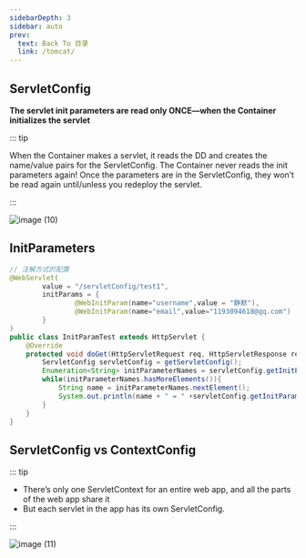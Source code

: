 ```yaml
---
sidebarDepth: 3
sidebar: auto
prev:
  text: Back To 目录
  link: /tomcat/
---
```




## ServletConfig

**The servlet init parameters are read only ONCE—when the Container initializes the servlet**

::: tip

When the Container makes a servlet, it reads the DD and creates the name/value pairs for the ServletConfig. The Container never reads the init parameters again! Once the parameters are in the ServletConfig, they won’t be read again until/unless you redeploy the servlet.

:::

![image (10)](https://gitee.com/q10viking/PictureRepos/raw/master/images//202112061344703.jpg)



## InitParameters

```java
// 注解方式的配置
@WebServlet(
        value = "/servletConfig/test1",
        initParams = {
                @WebInitParam(name="username",value = "静默"),
                @WebInitParam(name="email",value="1193094618@qq.com")
        }
)
public class InitParamTest extends HttpServlet {
    @Override
    protected void doGet(HttpServletRequest req, HttpServletResponse resp) throws ServletException, IOException {
        ServletConfig servletConfig = getServletConfig();
        Enumeration<String> initParameterNames = servletConfig.getInitParameterNames();
        while(initParameterNames.hasMoreElements()){
            String name = initParameterNames.nextElement();
            System.out.println(name + " = " +servletConfig.getInitParameter(name));
        }
    }
}
```



## ServletConfig vs ContextConfig

::: tip

- There’s only one ServletContext for an entire web app, and all the parts of the web app share it
- But each servlet in the app has its own ServletConfig.

:::

![image (11)](https://gitee.com/q10viking/PictureRepos/raw/master/images//202112061357081.jpg)

